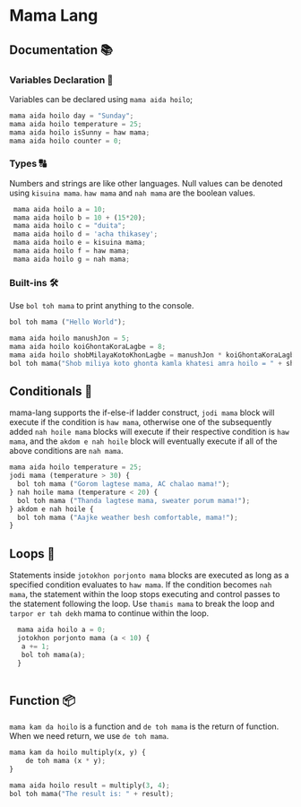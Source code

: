 # Mama Lang

## Documentation 📚

### Variables Declaration 📌
Variables can be declared using `mama aida hoilo`;

```python
mama aida hoilo day = "Sunday";
mama aida hoilo temperature = 25;
mama aida hoilo isSunny = haw mama;
mama aida hoilo counter = 0;
```

### Types 🔠
Numbers and strings are like other languages. Null values can be denoted using `kisuina mama`. `haw mama` and `nah mama` are the boolean values.

```python
 mama aida hoilo a = 10;
 mama aida hoilo b = 10 + (15*20);
 mama aida hoilo c = "duita";
 mama aida hoilo d = 'acha thikasey';
 mama aida hoilo e = kisuina mama;
 mama aida hoilo f = haw mama;
 mama aida hoilo g = nah mama;
```

### Built-ins 🛠️

Use `bol toh mama` to print anything to the console.

```python
bol toh mama ("Hello World");
```

```python
mama aida hoilo manushJon = 5;
mama aida hoilo koiGhontaKoraLagbe = 8;
mama aida hoilo shobMilayaKotoKhonLagbe = manushJon * koiGhontaKoraLagbe;
bol toh mama("Shob miliya koto ghonta kamla khatesi amra hoilo = " + shobMilayaKotoKhonLagbe);
```

## Conditionals 🔄

mama-lang supports the if-else-if ladder construct, `jodi mama` block will execute if the condition is `haw mama`, otherwise one of the subsequently added `nah hoile mama` blocks will execute if their respective condition is `haw mama`, and the `akdom e nah hoile` block will eventually execute if all of the above conditions are `nah mama`.

```python
mama aida hoilo temperature = 25;
jodi mama (temperature > 30) {
  bol toh mama ("Gorom lagtese mama, AC chalao mama!");
} nah hoile mama (temperature < 20) {
  bol toh mama ("Thanda lagtese mama, sweater porum mama!");
} akdom e nah hoile {
  bol toh mama ("Aajke weather besh comfortable, mama!");
}
```

## Loops 🔁

Statements inside `jotokhon porjonto mama` blocks are executed as long as a specified condition evaluates to `haw mama`. If the condition becomes `nah mama`, the statement within the loop stops executing and control passes to the statement following the loop. Use `thamis mama` to break the loop and `tarpor er tah dekh` mama to continue within the loop.


```python
  mama aida hoilo a = 0;
  jotokhon porjonto mama (a < 10) {
   a += 1;
   bol toh mama(a);
  }
  
```
## Function 📦

`mama kam da hoilo` is a function and `de toh mama` is the return of function. When we need return, we use `de toh mama`.

```python
mama kam da hoilo multiply(x, y) {
    de toh mama (x * y);
}

mama aida hoilo result = multiply(3, 4);
bol toh mama("The result is: " + result);
            
```

